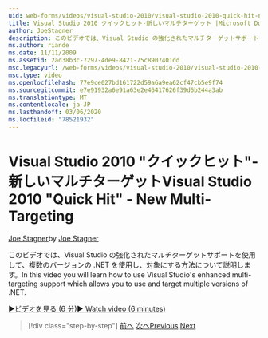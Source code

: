 ```yaml
---
uid: web-forms/videos/visual-studio-2010/visual-studio-2010-quick-hit-new-multi-targeting
title: Visual Studio 2010 クイックヒット-新しいマルチターゲット |Microsoft Docs
author: JoeStagner
description: このビデオでは、Visual Studio の強化されたマルチターゲットサポートを使用して、複数のバージョンの .NET を使用し、対象にする方法について説明します。
ms.author: riande
ms.date: 11/11/2009
ms.assetid: 2ad38b3c-7297-4de9-8421-75c8907401dd
msc.legacyurl: /web-forms/videos/visual-studio-2010/visual-studio-2010-quick-hit-new-multi-targeting
msc.type: video
ms.openlocfilehash: 77e9ce027bd161722d59a6a9ea62cf47cb5e9f74
ms.sourcegitcommit: e7e91932a6e91a63e2e46417626f39d6b244a3ab
ms.translationtype: MT
ms.contentlocale: ja-JP
ms.lasthandoff: 03/06/2020
ms.locfileid: "78521932"
---
```

# <a name="visual-studio-2010-quick-hit---new-multi-targeting"></a><span data-ttu-id="c6dca-103">Visual Studio 2010 "クイックヒット"-新しいマルチターゲット</span><span class="sxs-lookup"><span data-stu-id="c6dca-103">Visual Studio 2010 "Quick Hit" - New Multi-Targeting</span></span>

<span data-ttu-id="c6dca-104">[Joe Stagner](https://github.com/JoeStagner)</span><span class="sxs-lookup"><span data-stu-id="c6dca-104">by [Joe Stagner](https://github.com/JoeStagner)</span></span>

<span data-ttu-id="c6dca-105">このビデオでは、Visual Studio の強化されたマルチターゲットサポートを使用して、複数のバージョンの .NET を使用し、対象にする方法について説明します。</span><span class="sxs-lookup"><span data-stu-id="c6dca-105">In this video you will learn how to use Visual Studio's enhanced multi-targeting support which allows you to use and target multiple versions of .NET.</span></span>

[<span data-ttu-id="c6dca-106">&#9654;ビデオを見る (6 分)</span><span class="sxs-lookup"><span data-stu-id="c6dca-106">&#9654; Watch video (6 minutes)</span></span>](https://channel9.msdn.com/Blogs/ASP-NET-Site-Videos/visual-studio-2010-quick-hit-new-multi-targeting)

> [!div class="step-by-step"]
> <span data-ttu-id="c6dca-107">[前へ](visual-studio-2010-quick-hit-new-web-project-template.md)
> [次へ](visual-studio-2010-quick-hit-websites-instead-of-web-projects.md)</span><span class="sxs-lookup"><span data-stu-id="c6dca-107">[Previous](visual-studio-2010-quick-hit-new-web-project-template.md)
[Next](visual-studio-2010-quick-hit-websites-instead-of-web-projects.md)</span></span>
